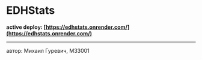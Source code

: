 # EDHStats
**active deploy: [https://edhstats.onrender.com/](https://edhstats.onrender.com/)**

---
автор: Михаил Гуревич, M33001
